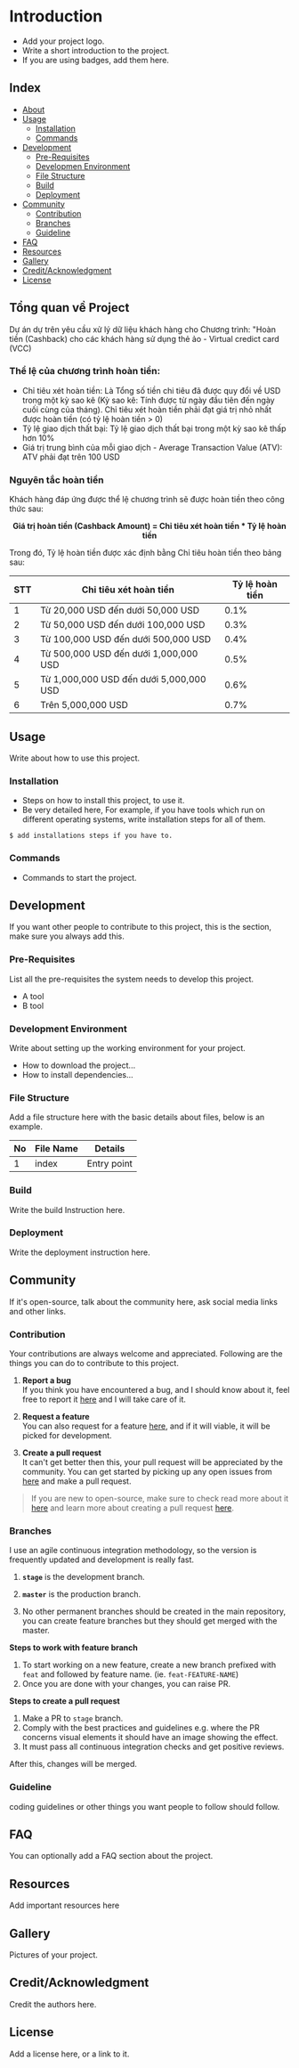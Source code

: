 # Introduction
- Add your project logo.
- Write a short introduction to the project.
- If you are using badges, add them here.

## Index

- [About](#about)
- [Usage](#usage)
  - [Installation](#installation)
  - [Commands](#commands)
- [Development](#development)
  - [Pre-Requisites](#pre-requisites)
  - [Developmen Environment](#development-environment)
  - [File Structure](#file-structure)
  - [Build](#build)  
  - [Deployment](#deployment)  
- [Community](#community)
  - [Contribution](#contribution)
  - [Branches](#branches)
  - [Guideline](guideline)  
- [FAQ](#faq)
- [Resources](#resources)
- [Gallery](#gallery)
- [Credit/Acknowledgment](#creditacknowledgment)
- [License](#license)

## Tổng quan về Project
Dự án dự trên yêu cầu xử lý dữ liệu khách hàng cho Chương trình:  "Hoàn tiền (Cashback) cho các khách hàng sử dụng thẻ ảo - Virtual credict card (VCC) 
### Thể lệ của chương trình hoàn tiền:
- Chỉ tiêu xét hoàn tiền: Là Tổng số tiền chi tiêu đã được quy đổi về USD trong một kỳ sao kê (Kỳ sao kê: Tính được từ ngày đầu tiên đến ngày cuối cùng của tháng). Chỉ tiêu xét hoàn tiền phải đạt giá trị nhỏ nhất được hoàn tiền (có tỷ lệ hoàn tiền > 0)
- Tỷ lệ giao dịch thất bại: Tỷ lệ giao dịch thất bại trong một kỳ sao kê thấp hơn 10%
- Giá trị trung bình của mỗi giao dịch - Average Transaction Value (ATV): ATV phải đạt trên 100 USD
### Nguyên tắc hoàn tiền 
Khách hàng đáp ứng được thể lệ chương trình sẽ được hoàn tiền theo công thức sau:
<p align="center">
<b>Giá trị hoàn tiền (Cashback Amount) = Chỉ tiêu xét hoàn tiền * Tỷ lệ hoàn tiền</b>
</p>
Trong đó, Tỷ lệ hoàn tiền được xác định bằng Chỉ tiêu hoàn tiền theo bảng sau: <br>

| STT  | Chỉ tiêu xét hoàn tiền                                       | Tỷ lệ hoàn tiền |
|------|--------------------------------------------------------------|-----------------|
| 1    | Từ 20,000 USD đến dưới 50,000 USD                            | 0.1%            |
| 2    | Từ 50,000 USD đến dưới 100,000 USD                           | 0.3%            |
| 3    | Từ 100,000 USD đến dưới 500,000 USD                          | 0.4%            |
| 4    | Từ 500,000 USD đến dưới 1,000,000 USD                        | 0.5%            |
| 5    | Từ 1,000,000 USD đến dưới 5,000,000 USD                      | 0.6%            |
| 6    | Trên 5,000,000 USD                                           | 0.7%            |
## Usage
Write about how to use this project.

### Installation
- Steps on how to install this project, to use it.
- Be very detailed here, For example, if you have tools which run on different operating systems, write installation steps for all of them.

```
$ add installations steps if you have to.
```

### Commands
- Commands to start the project.

## Development
If you want other people to contribute to this project, this is the section, make sure you always add this.

### Pre-Requisites
List all the pre-requisites the system needs to develop this project.
- A tool
- B tool

### Development Environment
Write about setting up the working environment for your project.
- How to download the project...
- How to install dependencies...


### File Structure
Add a file structure here with the basic details about files, below is an example.

| No | File Name | Details 
|----|------------|-------|
| 1  | index | Entry point

### Build
Write the build Instruction here.

### Deployment
Write the deployment instruction here.

## Community

If it's open-source, talk about the community here, ask social media links and other links.

### Contribution

 Your contributions are always welcome and appreciated. Following are the things you can do to contribute to this project.

 1. **Report a bug** <br>
 If you think you have encountered a bug, and I should know about it, feel free to report it [here]() and I will take care of it.

 2. **Request a feature** <br>
 You can also request for a feature [here](), and if it will viable, it will be picked for development.  

 3. **Create a pull request** <br>
 It can't get better then this, your pull request will be appreciated by the community. You can get started by picking up any open issues from [here]() and make a pull request.

 > If you are new to open-source, make sure to check read more about it [here](https://www.digitalocean.com/community/tutorial_series/an-introduction-to-open-source) and learn more about creating a pull request [here](https://www.digitalocean.com/community/tutorials/how-to-create-a-pull-request-on-github).


### Branches

 I use an agile continuous integration methodology, so the version is frequently updated and development is really fast.

1. **`stage`** is the development branch.

2. **`master`** is the production branch.

3. No other permanent branches should be created in the main repository, you can create feature branches but they should get merged with the master.

**Steps to work with feature branch**

1. To start working on a new feature, create a new branch prefixed with `feat` and followed by feature name. (ie. `feat-FEATURE-NAME`)
2. Once you are done with your changes, you can raise PR.

**Steps to create a pull request**

1. Make a PR to `stage` branch.
2. Comply with the best practices and guidelines e.g. where the PR concerns visual elements it should have an image showing the effect.
3. It must pass all continuous integration checks and get positive reviews.

After this, changes will be merged.


### Guideline
coding guidelines or other things you want people to follow should follow.


## FAQ
You can optionally add a FAQ section about the project.

##  Resources
Add important resources here

##  Gallery
Pictures of your project.

## Credit/Acknowledgment
Credit the authors here.

##  License
Add a license here, or a link to it.
